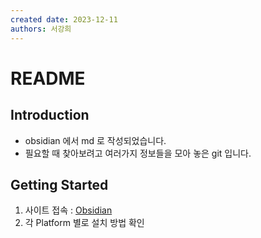 ```yaml
---
created date: 2023-12-11
authors: 서강희
---
```

# README

## Introduction

- obsidian 에서 md 로 작성되었습니다.
- 필요할 때 찾아보려고 여러가지 정보들을 모아 놓은 git 입니다.

## Getting Started

1. 사이트 접속 : [Obsidian](https://obsidian.md/)
2. 각 Platform 별로 설치 방법 확인

